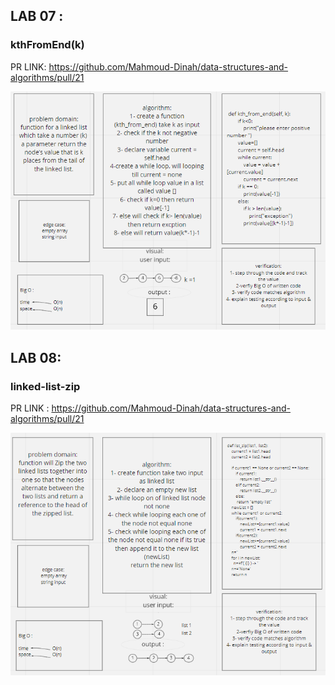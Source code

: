 ## LAB 07 :
### kthFromEnd(k)
PR LINK: https://github.com/Mahmoud-Dinah/data-structures-and-algorithms/pull/21

![Challenge 07 - array-binary-search](linked-list-kth.PNG)

## LAB 08:
### linked-list-zip

PR LINK : https://github.com/Mahmoud-Dinah/data-structures-and-algorithms/pull/21

![Challenge 08 - list-zip](linked-list-zip.PNG)
